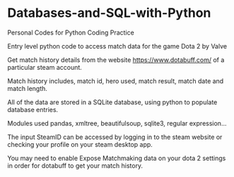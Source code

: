 # Databases-and-SQL-with-Python

Personal Codes for Python Coding Practice

Entry level python code to access match data for the game Dota 2 by Valve

Get match history details from the website https://www.dotabuff.com/ of a particular steam account.

Match history includes, match id, hero used, match result, match date and match length.

All of the data are stored in a SQLite database, using python to populate database entries.

Modules used pandas, xmltree, beautifulsoup, sqlite3, regular expression...

The input SteamID can be accessed by logging in to the steam website or checking your profile on your steam desktop app.

You may need to enable Expose Matchmaking data on your dota 2 settings in order for dotabuff to get your match history.




